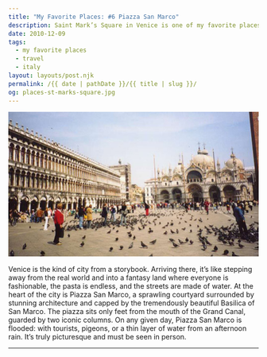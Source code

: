 ```yaml
---
title: "My Favorite Places: #6 Piazza San Marco"
description: Saint Mark’s Square in Venice is one of my favorite places.
date: 2010-12-09
tags: 
  - my favorite places
  - travel
  - italy
layout: layouts/post.njk
permalink: /{{ date | pathDate }}/{{ title | slug }}/
og: places-st-marks-square.jpg
---
```


![Saint Mark’s Square covered in pigeons](/img/places-st-marks-square.jpg)

Venice is the kind of city from a storybook. Arriving there, it’s like stepping away from the real world and into a fantasy land where everyone is fashionable, the pasta is endless, and the streets are made of water. At the heart of the city is Piazza San Marco, a sprawling courtyard surrounded by stunning architecture and capped by the tremendously beautiful Basilica of San Marco. The piazza sits only feet from the mouth of the Grand Canal, guarded by two iconic columns. On any given day, Piazza San Marco is flooded: with tourists, pigeons, or a thin layer of water from an afternoon rain. It’s truly picturesque and must be seen in person.

---
